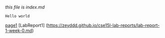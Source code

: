 *this file is index.md*

`Hello world`

[page1](https://zeyddd.github.io/cse15l-lab-reports/page1.md)
[LabReport1] (https://zeyddd.github.io/cse15l-lab-reports/lab-report-1-week-0.md)
